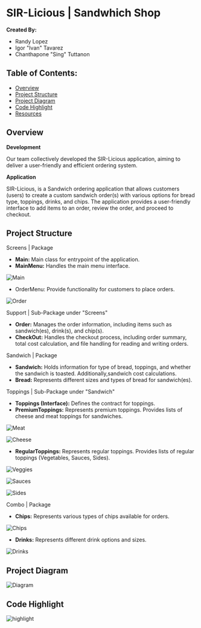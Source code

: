# SIR-Licious | Sandwhich Shop

**Created By:**
- Randy Lopez
- Igor "Ivan" Tavarez
- Chanthapone "Sing" Tuttanon

## Table of Contents:
- [Overview](#overview)
- [Project Structure](#project-structure)
- [Project Diagram](#project-diagram)
- [Code Highlight](#code-highlight)
- [Resources](#resources)

## Overview

**Development**

Our team collectively developed the SIR-Licious application, aiming to deliver a user-friendly and efficient ordering system. 

**Application**

SIR-Licious, is a Sandwich ordering application that allows customers (users) to create a custom sandwich order(s) with various options for bread type, toppings, drinks, and chips. The application provides a user-friendly interface to add items to an order, review the order, and proceed to checkout.


## Project Structure 

Screens | Package
- **Main:** Main class for entrypoint of the application.
- **MainMenu:** Handles the main menu interface.

![Main](src/main/resources/DemoPictures/MainSreen.png)

- OrderMenu: Provide functionality for customers to place orders.

![Order](src/main/resources/DemoPictures/OrderScreen.png)


Support | Sub-Package under "Screens"
- **Order:** Manages the order information, including items such as sandwich(es), drink(s), and chip(s).
- **CheckOut:** Handles the checkout process, including order summary, total cost calculation, and file handling for reading and writing orders.

Sandwich | Package
- **Sandwich:** Holds information for type of bread, toppings, and whether the sandwich is toasted. Additionally,sandwich cost calculations.
- **Bread:** Represents different sizes and types of bread for sandwich(es).

Toppings | Sub-Package under "Sandwich"
- **Toppings (Interface):** Defines the contract for toppings.
- **PremiumToppings:** Represents premium toppings. Provides lists of cheese and meat toppings for sandwiches.

![Meat](src/main/resources/DemoPictures/Meats.png)

![Cheese](src/main/resources/DemoPictures/Cheese.png)

- **RegularToppings:** Represents regular toppings. Provides lists of regular toppings (Vegetables, Sauces, Sides).

![Veggies](src/main/resources/DemoPictures/Veggies.png)

![Sauces](src/main/resources/DemoPictures/Sauces.png)

![Sides](src/main/resources/DemoPictures/Sides.png)

Combo | Package
- **Chips:** Represents various types of chips available for orders.

![Chips](src/main/resources/DemoPictures/Chips.png)

- **Drinks:** Represents different drink options and sizes.

![Drinks](src/main/resources/DemoPictures/Drinks.png)

## Project Diagram
![Diagram](src/main/resources/DemoPictures/Capstone-Diagram.png)

## Code Highlight
![highlight](src/main/resources/DemoPictures/Highlight.png)

